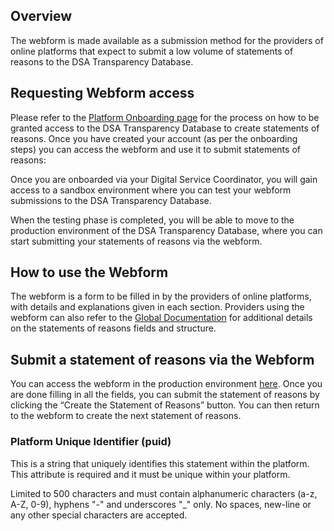## Overview

The webform is made available as a submission method for the providers of online platforms that expect to submit a low volume of statements of reasons to the DSA Transparency Database.

## Requesting Webform access

Please refer to the [Platform Onboarding page](/page/onboarding-documentation) for the process on how to be granted access to the DSA Transparency Database to create statements of reasons. Once you have created your account (as per the onboarding steps) you can access the webform and use it to submit statements of reasons:

Once you are onboarded via your Digital Service Coordinator, you will gain access to a sandbox environment where you can test your webform submissions to the DSA Transparency Database.

When the testing phase is completed, you will be able to move to the production environment of the DSA Transparency Database, where you can start submitting your statements of reasons via the webform.

## How to use the Webform
The webform is a form to be filled in by the providers of online platforms, with details and explanations given in each section. Providers using the webform can also refer to the [Global Documentation](/page/documentation) for additional details on the statements of reasons fields and structure.

## Submit a statement of reasons via the Webform
You can access the webform in the production environment [here](https://transparency.dsa.ec.europa.eu/statement/create). Once you are done filling in all the fields, you can submit the statement of reasons by clicking the “Create the Statement of Reasons” button. You can then return to the webform to create the next statement of reasons.

### Platform Unique Identifier (puid)
This is a string that uniquely identifies this statement within the platform. This attribute is required and it must be unique within your platform.

Limited to 500 characters and must contain alphanumeric characters (a-z, A-Z, 0-9), hyphens "-" and underscores "_" only. No spaces, new-line or any other special characters are accepted.
